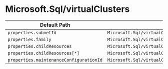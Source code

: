 # Microsoft.Sql/virtualClusters

| Default Path | Alias |
|---|---|
| `properties.subnetId` | `Microsoft.Sql/virtualClusters/subnetId` |
| `properties.family` | `Microsoft.Sql/virtualClusters/family` |
| `properties.childResources` | `Microsoft.Sql/virtualClusters/childResources` |
| `properties.childResources[*]` | `Microsoft.Sql/virtualClusters/childResources[*]` |
| `properties.maintenanceConfigurationId` | `Microsoft.Sql/virtualClusters/maintenanceConfigurationId` |

